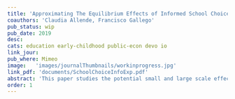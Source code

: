 ```yaml
---
title: 'Approximating The Equilibrium Effects of Informed School Choice'
coauthors: 'Claudia Allende, Francisco Gallego'
pub_status: wip
pub_date: 2019
desc:
cats: education early-childhood public-econ devo io
link_jour:
pub_where: Mimeo
image:   'images/journalThumbnails/workinprogress.jpg'
link_pdf: 'documents/SchoolChoiceInfoExp.pdf'
abstract: 'This paper studies the potential small and large scale effects of a policy designed to produce a more informed consumer demand in the context of the market for primary education. We develop and test a personalized information provision intervention that targets families of public Pre-K students entering the elementary school system in Chile. Using a randomized control trial, we find that the intervention shifts parents' choices toward schools with higher average test scores, higher test score value added, higher prices, and schools that tend to be further distances from their home. Tracking students using administrative data, we find that student academic achievement was higher among treated families five years later. To quantitatively gauge how average treatment effects might vary in the context of a scaled up version of this policy, we embed the randomized control trial within a structural model of school choice and competition where price and quality are chosen endogenously and schools have capacity constraints. We use the estimated model of demand and supply to simulate policy effects under different assumptions about equilibrium constraints. In counterfactual simulations, we find that capacity constraints play an important role mitigating the policy effect on impact but that in several scenarios, the supply-side responses leads to increased quality which contributes to a overall positive average treatment effect. Finally, we show how model estimates can be used to inform the design of a large scale experiment such that reduced form estimates can capture equilibrium effects and spillovers.'
order: 1
---
```

